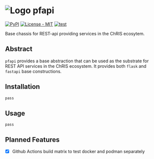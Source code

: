 # ![Logo](https://raw.githubusercontent.com/FNNDSC/pfapi/master/docs/pfapi_logo.png) pfapi

[![PyPI](https://img.shields.io/pypi/v/pfapi)](https://pypi.org/project/pfapi/)
[![License - MIT](https://img.shields.io/pypi/l/pfapi)](https://github.com/FNNDSC/pfapi/blob/master/LICENSE)
[![test](https://github.com/FNNDSC/pfapi/workflows/test/badge.svg)](https://github.com/FNNDSC/pfapi/actions)

Base chassis for REST-api providing services in the ChRIS ecosytem.

## Abstract

`pfapi` provides a base abstraction that can be used as the substrate for REST API services in the ChRIS ecosystem. It provides both `flask` and `fastapi` base constructions.


## Installation

```bash
pass
```

## Usage

```
pass
```

## Planned Features

- [x] Github Actions build matrix to test docker and podman separately
